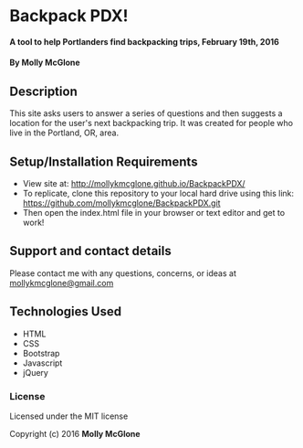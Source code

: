 # Backpack PDX!

#### A tool to help Portlanders find backpacking trips, February 19th, 2016

#### By Molly McGlone

## Description

This site asks users to answer a series of questions and then suggests a location for the user's next backpacking trip.  It was created for people who live in the Portland, OR, area.  

## Setup/Installation Requirements

* View site at: http://mollykmcglone.github.io/BackpackPDX/
* To replicate, clone this repository to your local hard drive using this link: https://github.com/mollykmcglone/BackpackPDX.git
* Then open the index.html file in your browser or text editor and get to work!

## Support and contact details

Please contact me with any questions, concerns, or ideas at mollykmcglone@gmail.com

## Technologies Used

* HTML
* CSS
* Bootstrap
* Javascript
* jQuery

### License

Licensed under the MIT license

Copyright (c) 2016 **Molly McGlone**
